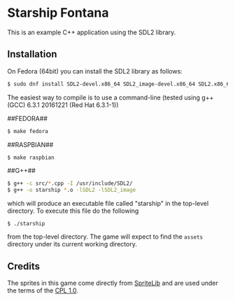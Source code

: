 # Starship Fontana #

This is an example C++ application using the SDL2 library.

## Installation ##
On Fedora (64bit) you can install the SDL2 library as follows:

```bash
$ sudo dnf install SDL2-devel.x86_64 SDL2_image-devel.x86_64 SDL2.x86_64 SDL2_image.x86_64
```

The easiest way to compile is to use a command-line
(tested using g++ (GCC) 6.3.1 20161221 (Red Hat 6.3.1-1))

##FEDORA##

```bash
$ make fedora
```
##RASPBIAN##

```bash
$ make raspbian
```
##G++##

```bash
$ g++ -c src/*.cpp -I /usr/include/SDL2/
$ g++ -o starship *.o -lSDL2 -lSDL2_image
```

which will produce an executable file called "starship" in the
top-level directory.  To execute this file do the following

`$ ./starship`
 
from the top-level directory.  The game will expect to find the
`assets` directory under its current working directory.

## Credits ##
The sprites in this game come directly from 
[SpriteLib](http://www.widgetworx.com/widgetworx/portfolio/spritelib.html) and are used
under the terms of the [CPL 1.0](http://opensource.org/licenses/cpl1.0.php).
